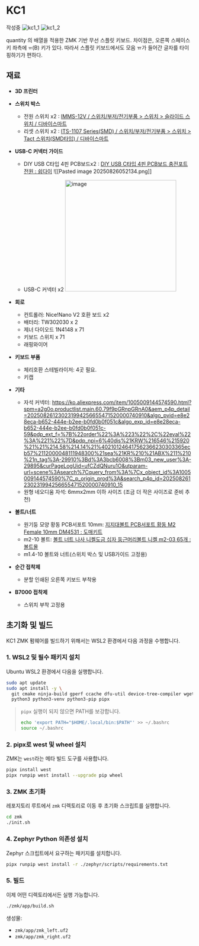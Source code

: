 
# KC1 
작성중
![kc1_1](https://github.com/user-attachments/assets/64942d8b-203c-4bde-a683-5dbb7a1f0a8a)
![kc1_2](https://github.com/user-attachments/assets/aedd0996-3a2f-4ef3-aa75-b99f5597805d)



quantity 의 배열을 적용한 ZMK 기반 무선 스플릿 키보드.
차이점은, 오른쪽 스페이스 키 좌측에 `ㅠ`(B) 키가 있다. 따라서 스플릿 키보드에서도 모음 ㅠ가 들어간 글자를 타이핑하기가 편하다. 

## 재료 
- **3D 프린터**
- **스위치 박스**
	- 전원 스위치 x2 : [IMMS-12V / 스위치/부저/전기부품 > 스위치 > 슬라이드 스위치 / 디바이스마트](https://www.devicemart.co.kr/goods/view?no=2647) 
	- 리셋 스위치 x2 : [ITS-1107 Series(SMD) / 스위치/부저/전기부품 > 스위치 > Tact 스위치(SMD타입) / 디바이스마트](https://www.devicemart.co.kr/goods/view?no=2205)
- **USB-C 커넥터 가이드**
	- DIY USB C타입 4핀 PCB보드x2 : [DIY USB C타입 4핀 PCB보드 충전포트 전원 : 쉽다이](https://smartstore.naver.com/shipdiy/products/10542643450?NaPm=ct%3Dmerkaz5c%7Cci%3Dcheckout%7Ctr%3Dppc%7Ctrx%3Dnull%7Chk%3D7cfef2133abdea45baf0331b858747c238c7faed)
	![[Pasted image 20250826052134.png]]

	- USB-C 커넥터 x2
	  <img width="300" height="300" alt="image" src="https://github.com/user-attachments/assets/858e42ca-3931-496c-8169-0bc173befa5e" />

- **회로**
	- 컨트롤러: Nice!Nano V2 호환 보드 x2
	- 배터리: TW302030 x 2
	- 제너 다이오드 1N4148 x 71
	- 키보드 스위치 x 71
	- 래핑와이어
- **키보드 부품**
	- 체리호환 스테빌라이저: 4곳 필요. 
	- 키캡
- **기타**
    - 자석 커넥터: https://ko.aliexpress.com/item/1005009144574590.html?spm=a2g0o.productlist.main.60.79f9pGRnpGRnA0&aem_p4p_detail=202508261230231994256655471520000740910&algo_pvid=e8e28eca-b652-444e-b2ee-b0fd0b0f051c&algo_exp_id=e8e28eca-b652-444e-b2ee-b0fd0b0f051c-59&pdp_ext_f=%7B%22order%22%3A%223%22%2C%22eval%22%3A%221%22%7D&pdp_npi=6%40dis%21KRW%216546%215920%21%21%214.58%214.14%21%402101246417562366230303365ecb57%2112000048111948300%21sea%21KR%210%21ABX%211%210%21n_tag%3A-29910%3Bd%3A3bcb6008%3Bm03_new_user%3A-29895&curPageLogUid=ufCZdQNuru1O&utparam-url=scene%3Asearch%7Cquery_from%3A%7Cx_object_id%3A1005009144574590%7C_p_origin_prod%3A&search_p4p_id=202508261230231994256655471520000740910_15
    - 원형 네오디움 자석: 6mmx2mm 이하 사이즈 (조금 더 작은 사이즈로 준비 추천)
- **볼트/너트**
	- 원기둥 모양 황동 PCB서포트 10mm: [지지대볼트 PCB서포트 황동 M2 Female 10mm DM4531 : 도매키트](https://smartstore.naver.com/domekit/products/8022833626?NaPm=ct%3Dmerkqzhm%7Cci%3Dcheckout%7Ctr%3Dppc%7Ctrx%3Dnull%7Chk%3D7aed125db1f35ef28b2ab52542da6cf05032166c)
	- m2-10 볼트: [볼트 너트 나사 니켈도금 십자 둥근머리볼트 니켈 m2-03 65개 : 볼트몰](https://smartstore.naver.com/boltmall/products/7066715490?NaPm=ct%3Dmerkwk62%7Cci%3Dcheckout%7Ctr%3Dppc%7Ctrx%3Dnull%7Chk%3D0ffef8f8fcb36720c65260d20dcdb451f93155f8)
	- m1.4-10 볼트와 너트(스위치 박스 및 USB가이드 고정용)
- **순간 접착제**
	- 분할 인쇄된 오른쪽 키보드 부착용
- **B7000 접착제**
	- 스위치 부착 고정용
 


## 초기화 및 빌드 

KC1 ZMK 펌웨어를 빌드하기 위해서는 WSL2 환경에서 다음 과정을 수행합니다.

### 1. WSL2 및 필수 패키지 설치
Ubuntu WSL2 환경에서 다음을 실행합니다.

```bash
sudo apt update
sudo apt install -y \
  git cmake ninja-build gperf ccache dfu-util device-tree-compiler wget \
  python3 python3-venv python3-pip pipx
````

> `pipx` 실행이 되지 않으면 PATH를 보강합니다.
>
> ```bash
> echo 'export PATH="$HOME/.local/bin:$PATH"' >> ~/.bashrc
> source ~/.bashrc
> ```

### 2. pipx로 west 및 wheel 설치

ZMK는 `west`라는 메타 빌드 도구를 사용합니다.

```bash
pipx install west
pipx runpip west install --upgrade pip wheel
```

### 3. ZMK 초기화

레포지토리 루트에서 `zmk` 디렉토리로 이동 후 초기화 스크립트를 실행합니다.

```bash
cd zmk
./init.sh
```

### 4. Zephyr Python 의존성 설치

Zephyr 스크립트에서 요구하는 패키지를 설치합니다.

```bash
pipx runpip west install -r ./zephyr/scripts/requirements.txt
```

### 5. 빌드

이제 어떤 디렉토리에서든 실행 가능합니다.

```bash
./zmk/app/build.sh
```

생성물:

* `zmk/app/zmk_left.uf2`
* `zmk/app/zmk_right.uf2`

```
